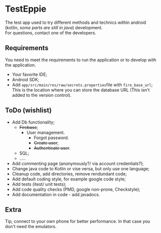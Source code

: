 # TestEppie

The test app used to try different methods and technics within android (kotlin, _some parts are
still in java_) development.  
For questions, contact one of the developers.

## Requirements

You need to meet the requirements to run the application or to develop with the application.

- Your favorite IDE;
- Android SDK;
- Add `app/src/main/res/raw/secrets.properties`file with `fire_base_url`;  
  This is the location where you can store the database URL (This isn't added to the version
  control).

## ToDo (wishlist)

- Add Db functionality;
    - <s>Firebase</s>;
        - User management.
            - Forgot password.
            - <s>Create user</s>;
            - <s>Authenticate user</s>.
    - SQL;
    - .....
- Add commenting page (anonymously?/ via account credentials?);
- Change java code to Kotlin or vise versa, but only use one language;
- Cleanup code, add directories, remove rendundant code;
- Add default coding style, for example google code style;
- Add tests (itest/ unit tests);
- Add code quality checks (PMD, google non-prone, Checkstyle);
- Add documentation in code - add javadocs.

## Extra

Tip, connect to your own phone for better performance. In that case you don't need the emulators.